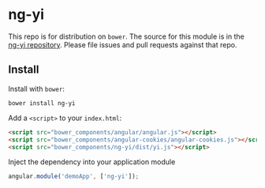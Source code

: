 ng-yi
=============


This repo is for distribution on `bower`. The source for this module is in the
[ng-yi repository](https://github.com/fredyang/ng-yi).
Please file issues and pull requests against that repo.

## Install

Install with `bower`:

```shell
bower install ng-yi
```

Add a `<script>` to your `index.html`:

```html
<script src="bower_components/angular/angular.js"></script>
<script src="bower_components/angular-cookies/angular-cookies.js"></script>
<script src="bower_components/ng-yi/dist/yi.js"></script>
```

Inject the dependency into your application module

```js
angular.module('demoApp', ['ng-yi']);
```
